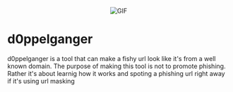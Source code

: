 <p align="center">
  <img src="https://github.com/Itsmmdoha/d0ppelganger/assets/70005698/94193a95-9535-4c03-8eb9-edbb2da03a3a" alt="GIF">
</p>

# d0ppelganger
d0ppelganger is a tool that can make a fishy url look like it's from a well known domain.  The purpose of making this tool is not to promote phishing. Rather it's about learnig how it works and spoting a phishing url right away if it's using url masking

